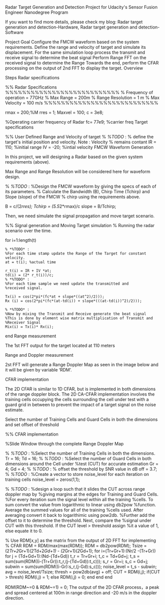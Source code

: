 Radar Target Generation and Detection
Project for Udacity's Sensor Fusion Engineer Nanodegree Program

If you want to find more details, please check my blog: Radar target generation and detection-Hardware, Radar target generation and detection-Software

Project Goal
Configure the FMCW waveform based on the system requirements.
Define the range and velocity of target and simulate its displacement.
For the same simulation loop process the transmit and receive signal to determine the beat signal
Perform Range FFT on the received signal to determine the Range
Towards the end, perform the CFAR processing on the output of 2nd FFT to display the target.
Overview


Steps
Radar specifications

%% Radar Specifications 
%%%%%%%%%%%%%%%%%%%%%%%%%%%
% Frequency of operation = 77GHz
% Max Range = 200m
% Range Resolution = 1 m
% Max Velocity = 100 m/s
%%%%%%%%%%%%%%%%%%%%%%%%%%%


rmax = 200;%M
rres = 1;
Maxvel = 100;
c = 3e8;

%Operating carrier frequency of Radar 
fc= 77e9;             %carrier freq
Target specifications

%% User Defined Range and Velocity of target
% *%TODO* :
% define the target's initial position and velocity. Note : Velocity
% remains contant
IR = 110; %initial range
IV = -20; %intial velocity
FMCW Waveform Generation

In this project, we will designing a Radar based on the given system requirements (above).

Max Range and Range Resolution will be considered here for waveform design.

% *%TODO* :
%Design the FMCW waveform by giving the specs of each of its parameters.
% Calculate the Bandwidth (B), Chirp Time (Tchirp) and Slope (slope) of the FMCW
% chirp using the requirements above.

B = c/(2*rres);
Tchirp = (5.5*2*rmax)/c
slope = B/Tchirp;

Then, we need simulate the signal propagation and move target scenario.



%% Signal generation and Moving Target simulation
% Running the radar scenario over the time. 

for i=1:length(t)         
    
    
    % *%TODO* :
    %For each time stamp update the Range of the Target for constant velocity. 
    at = t(i); %actual time
    
    r_t(i) = IR + IV *at;
    td(i) = (2* r_t(i))/c;
    % *%TODO* :
    %For each time sample we need update the transmitted and
    %received signal.
   
    Tx(i) = cos(2*pi*(fc*at + slope*((at^2)/2)));
    Rx (i) = cos(2*pi*(fc*(at-td(i)) + slope*(((at-td(i))^2)/2)));
    
    % *%TODO* :
    %Now by mixing the Transmit and Receive generate the beat signal
    %This is done by element wise matrix multiplication of Transmit and
    %Receiver Signal
    Mix(i) = Tx(i)* Rx(i);
    
end
Range measurement

The 1st FFT output for the target located at 110 meters



Range and Doppler measurement

2st FFT will generate a Range Doppler Map as seen in the image below and it will be given by variable ‘RDM’.



CFAR implementation

The 2D CFAR is similar to 1D CFAR, but is implemented in both dimensions of the range doppler block. The 2D CA-CFAR implementation involves the training cells occupying the cells surrounding the cell under test with a guard grid in between to prevent the impact of a target signal on the noise estimate.



Select the number of Training Cells and Guard Cells in both the dimensions and set offset of threshold

%% CFAR implementation

%Slide Window through the complete Range Doppler Map

% *%TODO* :
%Select the number of Training Cells in both the dimensions.
Tr = 16;
Td = 16;
% *%TODO* :
%Select the number of Guard Cells in both dimensions around the Cell under 
%test (CUT) for accurate estimation
Gr = 4;
Gd = 4;
% *%TODO* :
% offset the threshold by SNR value in dB
off = 3.7;
% *%TODO* :
%Create a vector to store noise_level for each iteration on training cells
noise_level = zeros(1,1);


% *%TODO* :
%design a loop such that it slides the CUT across range doppler map by
%giving margins at the edges for Training and Guard Cells.
%For every iteration sum the signal level within all the training
%cells. To sum convert the value from logarithmic to linear using db2pow
%function. Average the summed values for all of the training
%cells used. After averaging convert it back to logarithimic using pow2db.
%Further add the offset to it to determine the threshold. Next, compare the
%signal under CUT with this threshold. If the CUT level > threshold assign
%it a value of 1, else equate it to 0.


   % Use RDM[x,y] as the matrix from the output of 2D FFT for implementing
   % CFAR
RDM = RDM/max(max(RDM)); 
RDM = db2pow(RDM);
Tsize = (2*Tr+2*Gr+1)*(2*Td+2*Gd+1) - (2*Gr+1)*(2*Gd+1);
for i=(Tr+Gr+1):(Nr/2 -(Tr+Gr))
    for j = (Td+Gd+1):(Nd-(Td+Gd))
        t_r = Tr+Gr+i;
        t_c = Td+Gd+j;
        t_s = sum(sum(RDM((i-(Tr+Gr)):t_r,(j-(Td+Gd)):t_c)));
        s_r = Gr+i;
        s_c = Gd+j;
        subwin = sum(sum(RDM((i-Gr):s_r,(j-Gd):s_c)));
        noise_level = t_s - subwin;
        avg = noise_level/Tsize;
        thresh = pow2db(avg) + off;
        CUT = RDM(i,j);
        if(CUT > thresh)
            RDM(i,j) = 1;
        else
            RDM(i,j) = 0;
        end 
    end
end

RDM(RDM~=0 & RDM~=1) = 0;
The output of the 2D CFAR process，a peak and spread centered at 100m in range direction and -20 m/s in the doppler direction.



